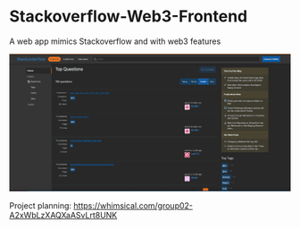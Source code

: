 # Stackoverflow-Web3-Frontend
A web app mimics Stackoverflow and with web3 features


<img src="/demo/stackunderflow_screenshot.png" width=640px />

Project planning: https://whimsical.com/group02-A2xWbLzXAQXaASvLrt8UNK